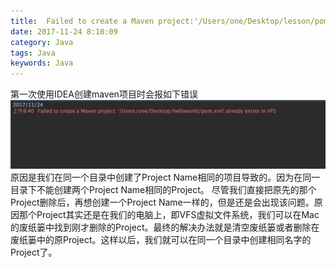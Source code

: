 ```yaml
---
title:  Failed to create a Maven project:'/Users/one/Desktop/lesson/pom.xml' already exists in VFS 解决方案
date: 2017-11-24 8:10:09
category: Java
tags: Java
keywords: Java
---
```


第一次使用IDEA创建maven项目时会报如下错误
![](../../img/idea_2_01.png)
原因是我们在同一个目录中创建了Project Name相同的项目导致的。因为在同一目录下不能创建两个Project Name相同的Project。
尽管我们直接把原先的那个Project删除后，再想创建一个Project Name一样的，但是还是会出现该问题。原因那个Project其实还是在我们的电脑上，即VFS虚拟文件系统，我们可以在Mac的废纸篓中找到刚才删除的Project。最终的解决办法就是清空废纸篓或者删除在废纸篓中的原Project。这样以后，我们就可以在同一个目录中创建相同名字的Project了。

